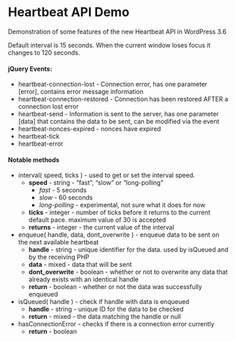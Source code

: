 Heartbeat API Demo
=====================

Demonstration of some features of the new Heartbeat API in WordPress 3.6

Default interval is 15 seconds.  When the current window loses focus it changes to 120 seconds.

#### jQuery Events:

* heartbeat-connection-lost - Connection error, has one parameter [error], contains error message information
* heartbeat-connection-restored - Connection has been restored AFTER a connection lost error
* heartbeat-send - Information is sent to the server, has one parameter [data] that contains the data to be sent, can be modified via the event
* heartbeat-nonces-expired - nonces have expired
* heartbeat-tick
* heartbeat-error

#### Notable methods

* interval( speed, ticks ) - used to get or set the interval speed.
    * **speed** - string - “fast”, “slow” or “long-polling”
      * *fast* - 5 seconds
      * *slow* - 60 seconds
      * *long-polling* - experimental, not sure what it does for now
  - **ticks** - integer - number of ticks before it returns to the current default pace.  maximum value of 30 is accepted
  - **returns** - integer - the current value of the interval
* enqueue( handle, data, dont_overwrite ) - enqueue data to be sent on the next available heartbeat
    * **handle** - string - unique identifier for the data.  used by isQueued and by the receiving PHP
    * **data** - mixed - data that will be sent
    * **dont_overwrite** - boolean - whether or not to overwrite any data that already exists with an identical handle
    * **return** - boolean - whether or not the data was successfully enqueued
* isQueued( handle ) - check if handle with data is enqueued
    * **handle** - string - unique ID for the data to be checked
    * **return** - mixed - the data matching the handle or null
* hasConnectionError - checks if there is a connection error currently
    * **return** - boolean

